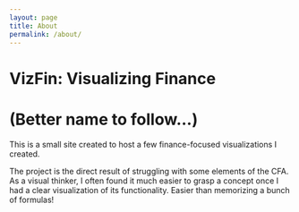 ```yaml
---
layout: page
title: About
permalink: /about/
---
```

# VizFin: Visualizing Finance

# (Better name to follow...)

This is a small site created to host a few finance-focused visualizations I created.

The project is the direct result of struggling with some elements of the CFA. As a visual thinker, I often found it much easier to grasp a concept once I had a clear visualization of its functionality. Easier than memorizing a bunch of formulas!
